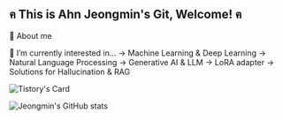 ## ฅ This is Ahn Jeongmin's Git, Welcome!  ฅ

🌱 About me

🌱 I’m currently interested in...
→ Machine Learning & Deep Learning
→ Natural Language Processing
→ Generative AI & LLM
→ LoRA adapter
→ Solutions for Hallucination & RAG
<!--
**Ahn-Jeongmin/Ahn-Jeongmin** is a ✨ _special_ ✨ repository because its `README.md` (this file) appears on your GitHub profile.

Here are some ideas to get you started:

- 🔭 I’m currently working on ...
- 🌱 I’m currently learning ...
- 👯 I’m looking to collaborate on ...
- 🤔 I’m looking for help with ...
- 💬 Ask me about ...
- 📫 How to reach me: ...
- 😄 Pronouns: ...
- ⚡ Fun fact: ...
-->

![Tistory's Card](https://github-readme-tistory-card.vercel.app/api?name=tingmins-swdeliveryservice&postId=12)



![Jeongmin's GitHub stats](https://github-readme-stats.vercel.app/api?username=Ahn-Jeongmin&show_icons=true&theme=dracula)
